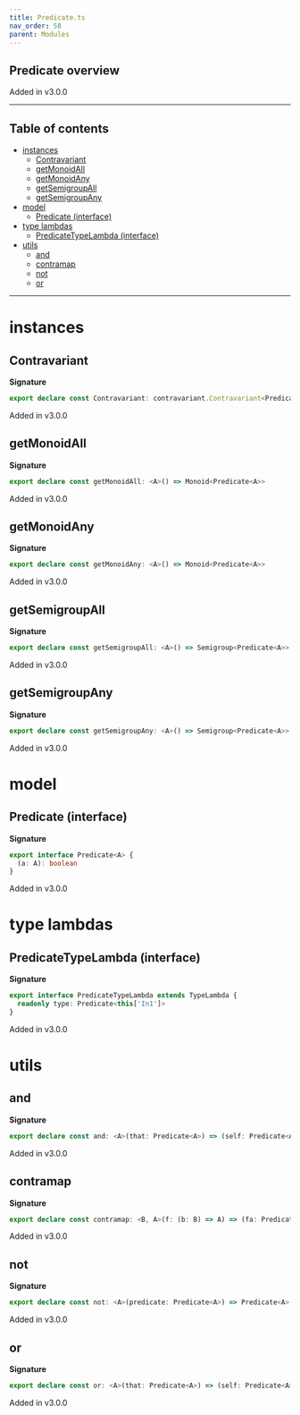 ```yaml
---
title: Predicate.ts
nav_order: 58
parent: Modules
---
```


## Predicate overview

Added in v3.0.0

---

<h2 class="text-delta">Table of contents</h2>

- [instances](#instances)
  - [Contravariant](#contravariant)
  - [getMonoidAll](#getmonoidall)
  - [getMonoidAny](#getmonoidany)
  - [getSemigroupAll](#getsemigroupall)
  - [getSemigroupAny](#getsemigroupany)
- [model](#model)
  - [Predicate (interface)](#predicate-interface)
- [type lambdas](#type-lambdas)
  - [PredicateTypeLambda (interface)](#predicatetypelambda-interface)
- [utils](#utils)
  - [and](#and)
  - [contramap](#contramap)
  - [not](#not)
  - [or](#or)

---

# instances

## Contravariant

**Signature**

```ts
export declare const Contravariant: contravariant.Contravariant<PredicateTypeLambda>
```

Added in v3.0.0

## getMonoidAll

**Signature**

```ts
export declare const getMonoidAll: <A>() => Monoid<Predicate<A>>
```

Added in v3.0.0

## getMonoidAny

**Signature**

```ts
export declare const getMonoidAny: <A>() => Monoid<Predicate<A>>
```

Added in v3.0.0

## getSemigroupAll

**Signature**

```ts
export declare const getSemigroupAll: <A>() => Semigroup<Predicate<A>>
```

Added in v3.0.0

## getSemigroupAny

**Signature**

```ts
export declare const getSemigroupAny: <A>() => Semigroup<Predicate<A>>
```

Added in v3.0.0

# model

## Predicate (interface)

**Signature**

```ts
export interface Predicate<A> {
  (a: A): boolean
}
```

Added in v3.0.0

# type lambdas

## PredicateTypeLambda (interface)

**Signature**

```ts
export interface PredicateTypeLambda extends TypeLambda {
  readonly type: Predicate<this['In1']>
}
```

Added in v3.0.0

# utils

## and

**Signature**

```ts
export declare const and: <A>(that: Predicate<A>) => (self: Predicate<A>) => Predicate<A>
```

Added in v3.0.0

## contramap

**Signature**

```ts
export declare const contramap: <B, A>(f: (b: B) => A) => (fa: Predicate<A>) => Predicate<B>
```

Added in v3.0.0

## not

**Signature**

```ts
export declare const not: <A>(predicate: Predicate<A>) => Predicate<A>
```

Added in v3.0.0

## or

**Signature**

```ts
export declare const or: <A>(that: Predicate<A>) => (self: Predicate<A>) => Predicate<A>
```

Added in v3.0.0
